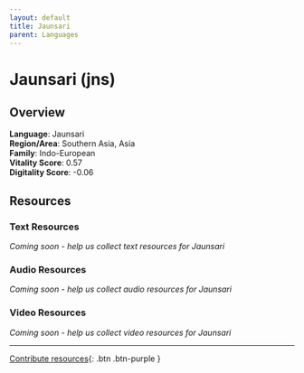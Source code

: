 ```yaml
---
layout: default
title: Jaunsari
parent: Languages
---
```


# Jaunsari (jns)

## Overview

**Language**: Jaunsari  
**Region/Area**: Southern Asia, Asia  
**Family**: Indo-European  
**Vitality Score**: 0.57  
**Digitality Score**: -0.06  

## Resources

### Text Resources
*Coming soon - help us collect text resources for Jaunsari*

### Audio Resources
*Coming soon - help us collect audio resources for Jaunsari*

### Video Resources
*Coming soon - help us collect video resources for Jaunsari*

---

[Contribute resources](https://fairtrain.github.io/){: .btn .btn-purple }
